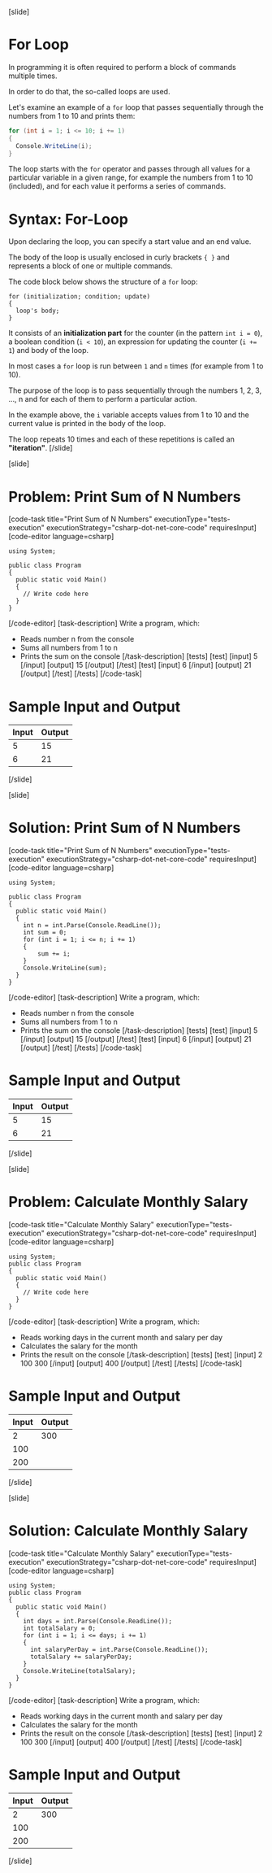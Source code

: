 [slide]
# For Loop
In programming it is often required to perform a block of commands multiple times. 

In order to do that, the so-called loops are used. 

Let's examine an example of a `for` loop that passes sequentially through the numbers from 1 to 10 and prints them:
```cs
for (int i = 1; i <= 10; i += 1)
{
  Console.WriteLine(i);
}
```

The loop starts with the `for` operator and passes through all values for a particular variable in a given range, for example the numbers from 1 to 10 (included), and for each value it performs a series of commands.

# Syntax: For-Loop
Upon declaring the loop, you can specify a start value and an end value. 

The body of the loop is usually enclosed in curly brackets `{ }` and represents a block of one or multiple commands. 

The code block below shows the structure of a `for` loop:
```
for (initialization; condition; update)
{
  loop's body;
}
```

It consists of an **initialization part** for the counter (in the pattern `int i = 0`), a boolean condition (`i < 10`), an expression for updating the counter (``i += 1``) and body of the loop.

In most cases a `for` loop is run between `1` and `n` times (for example from 1 to 10). 

The purpose of the loop is to pass sequentially through the numbers 1, 2, 3, …, n and for each of them to perform a particular action. 

In the example above, the `i` variable accepts values from 1 to 10 and the current value is printed in the body of the loop. 

The loop repeats 10 times and each of these repetitions is called an **"iteration"**.
[/slide]

[slide]
# Problem: Print Sum of N Numbers
[code-task title="Print Sum of N Numbers" executionType="tests-execution" executionStrategy="csharp-dot-net-core-code" requiresInput]
[code-editor language=csharp]
```
using System;

public class Program
{
  public static void Main()
  {
    // Write code here
  }
}
```
[/code-editor]
[task-description]
Write a program, which:

* Reads number n from the console
* Sums all numbers from 1 to n
* Prints the sum on the console
[/task-description]
[tests]
[test]
[input]
5
[/input]
[output]
15
[/output]
[/test]
[test]
[input]
6
[/input]
[output]
21
[/output]
[/test]
[/tests]
[/code-task]
# Sample Input and Output
|Input|Output|
|-----|------|
|5|15|
|6|21|
[/slide]

[slide]
# Solution: Print Sum of N Numbers
[code-task title="Print Sum of N Numbers" executionType="tests-execution" executionStrategy="csharp-dot-net-core-code" requiresInput]
[code-editor language=csharp]
```
using System;

public class Program
{
  public static void Main()
  {
    int n = int.Parse(Console.ReadLine());
    int sum = 0;
    for (int i = 1; i <= n; i += 1)
    {
        sum += i;
    }
    Console.WriteLine(sum);
  }
}
```
[/code-editor]
[task-description]
Write a program, which:

* Reads number n from the console
* Sums all numbers from 1 to n
* Prints the sum on the console
[/task-description]
[tests]
[test]
[input]
5
[/input]
[output]
15
[/output]
[/test]
[test]
[input]
6
[/input]
[output]
21
[/output]
[/test]
[/tests]
[/code-task]
# Sample Input and Output
|Input|Output|
|-----|------|
|5|15|
|6|21|
[/slide]

[slide]
# Problem: Calculate Monthly Salary
[code-task title="Calculate Monthly Salary" executionType="tests-execution" executionStrategy="csharp-dot-net-core-code" requiresInput]
[code-editor language=csharp]
```
using System;
public class Program
{
  public static void Main()
  {
    // Write code here
  }
}
```
[/code-editor]
[task-description]
Write a program, which:

* Reads working days in the current month and salary per day
* Calculates the salary for the month
* Prints the result on the console
[/task-description]
[tests]
[test]
[input]
2
100
300
[/input]
[output]
400
[/output]
[/test]
[/tests]
[/code-task]
# Sample Input and Output
|Input|Output|
|-----|------|
|2|300|
|100||
|200||
[/slide]

[slide]
# Solution: Calculate Monthly Salary
[code-task title="Calculate Monthly Salary" executionType="tests-execution" executionStrategy="csharp-dot-net-core-code" requiresInput]
[code-editor language=csharp]
```
using System;
public class Program
{
  public static void Main()
  {
    int days = int.Parse(Console.ReadLine());
    int totalSalary = 0;
    for (int i = 1; i <= days; i += 1)
    {
      int salaryPerDay = int.Parse(Console.ReadLine());
      totalSalary += salaryPerDay;
    }
    Console.WriteLine(totalSalary);
  }
}
```
[/code-editor]
[task-description]
Write a program, which:

* Reads working days in the current month and salary per day
* Calculates the salary for the month
* Prints the result on the console
[/task-description]
[tests]
[test]
[input]
2
100
300
[/input]
[output]
400
[/output]
[/test]
[/tests]
[/code-task]
# Sample Input and Output
|Input|Output|
|-----|------|
|2|300|
|100||
|200||
[/slide]